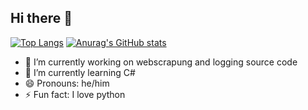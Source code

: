## Hi there 👋

<!--
**sudzythegoat/sudzythegoat** is a ✨ _special_ ✨ repository because its `README.md` (this file) appears on your GitHub profile.

Here are some ideas to get you started:

- 🔭 I’m currently working on ...
- 🌱 I’m currently learning ...
- 👯 I’m looking to collaborate on ...
- 🤔 I’m looking for help with ...
- 💬 Ask me about ...
- 📫 How to reach me: ...
- 😄 Pronouns: ...
- ⚡ Fun fact: ...
-->
[![Top Langs](https://github-readme-stats.vercel.app/api/top-langs/?username=sudzythegoat)](https://github.com/anuraghazra/github-readme-stats)
[![Anurag's GitHub stats](https://github-readme-stats.vercel.app/api?username=sudzythegoat)](https://github.com/anuraghazra/github-readme-stats)
- 🔭 I’m currently working on webscrapung and logging source code
- 🌱 I’m currently learning C#
- 😄 Pronouns: he/him
- ⚡ Fun fact: I love python
